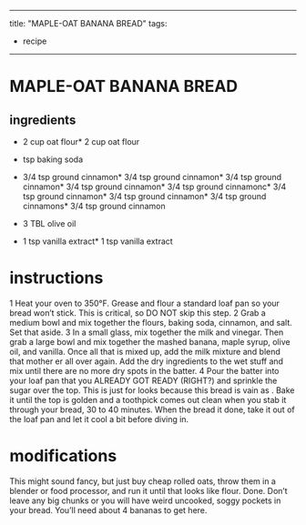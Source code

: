 

	
---
title: "MAPLE-OAT BANANA BREAD"
tags:
  - recipe
---
# MAPLE-OAT BANANA BREAD
## ingredients
* 2 cup oat flour* 2 cup oat flour

* tsp baking soda

* 3/4 tsp ground cinnamon* 3/4 tsp ground cinnamon* 3/4 tsp ground cinnamon* 3/4 tsp ground cinnamon* 3/4 tsp ground cinnamonc* 3/4 tsp ground cinnamon* 3/4 tsp ground cinnamon* 3/4 tsp ground cinnamons* 3/4 tsp ground cinnamon
* 3 TBL olive oil

* 1 tsp vanilla extract* 1 tsp vanilla extract


# instructions
1 Heat your oven to 350°F. Grease and flour a standard loaf pan so your bread won’t stick.
This    is critical, so DO NOT skip this step.
2 Grab a medium bowl and mix together the flours, baking soda, cinnamon, and salt. Set that
aside.
3 In a small glass, mix together the milk and vinegar. Then grab a large bowl and mix together
the mashed banana, maple syrup, olive oil, and vanilla. Once all that is mixed up, add the milk
mixture and blend that mother er all over again. Add the dry ingredients to the wet stuff
and mix until there are no more dry spots in the batter.
4 Pour the batter into your loaf pan that you ALREADY GOT READY (RIGHT?) and
sprinkle the sugar over the top. This is just for looks because this bread is vain as  . Bake it
until the top is golden and a toothpick comes out clean when you stab it through your bread,
30 to 40 minutes. When the bread it done, take it out of the loaf pan and let it cool a bit
before diving in.

# modifications

This might sound fancy, but just buy cheap rolled oats, throw them in a blender or food processor, and run it
until that    looks like flour. Done.
 Don’t leave any big chunks or you will have weird uncooked, soggy pockets in your bread. You’ll need about 4 bananas to get here.
	
	
